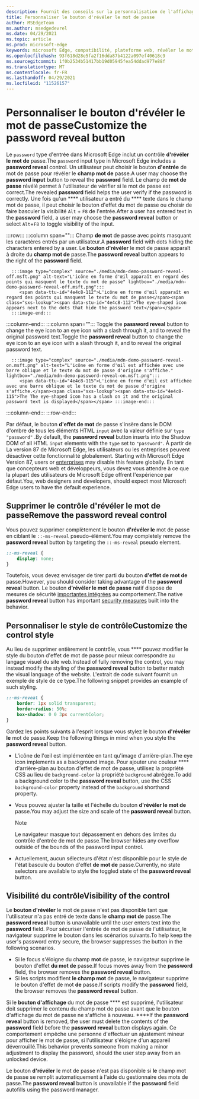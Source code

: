 ```yaml
---
description: Fournit des conseils sur la personnalisation de l'affichage du bouton d'affichage du mot de passe
title: Personnaliser le bouton d'révéler le mot de passe
author: MSEdgeTeam
ms.author: msedgedevrel
ms.date: 04/29/2021
ms.topic: article
ms.prod: microsoft-edge
keywords: microsoft Edge, compatibilité, plateforme web, révéler le mot de passe, icône d'œil
ms.openlocfilehash: 93f618d28e5fa2f16dda87b4122a097ef40618c9
ms.sourcegitcommit: 1f0b2534b51417bb19d05945fea54ddad977e88f
ms.translationtype: MT
ms.contentlocale: fr-FR
ms.lasthandoff: 04/29/2021
ms.locfileid: "11526157"
---
```

# <a name="customize-the-password-reveal-button"></a><span data-ttu-id="4e4c8-104">Personnaliser le bouton d'révéler le mot de passe</span><span class="sxs-lookup"><span data-stu-id="4e4c8-104">Customize the password reveal button</span></span>  

<span data-ttu-id="4e4c8-105">Le `password` type d'entrée dans Microsoft Edge inclut un contrôle **d'révéler le mot de** passe.</span><span class="sxs-lookup"><span data-stu-id="4e4c8-105">The `password` input type in Microsoft Edge includes a **password reveal** control.</span></span>  <span data-ttu-id="4e4c8-106">Un utilisateur peut choisir le bouton **d'entrée** de mot de passe pour révéler le **champ mot de** passe.</span><span class="sxs-lookup"><span data-stu-id="4e4c8-106">A user may choose the **password input** button to reveal the **password** field.</span></span>  <span data-ttu-id="4e4c8-107">Le champ de **mot de passe** révélé permet à l'utilisateur de vérifier si le mot de passe est correct.</span><span class="sxs-lookup"><span data-stu-id="4e4c8-107">The revealed **password** field helps the user verify if the password is correctly.</span></span>  <span data-ttu-id="4e4c8-108">Une fois qu'un \*\*\*\* utilisateur a entré du \*\*\*\* texte dans le champ mot de passe, il peut choisir le bouton d'effet du mot de passe ou choisir de faire basculer la visibilité `Alt` + `F8` de l'entrée.</span><span class="sxs-lookup"><span data-stu-id="4e4c8-108">After a user has entered text in the **password** field, a user may choose the **password reveal** button or select `Alt`+`F8` to toggle visibility of the input.</span></span>  

:::row:::
   :::column span="":::
      <span data-ttu-id="4e4c8-109">Champ **de mot** de passe avec points masquant les caractères entrés par un utilisateur.</span><span class="sxs-lookup"><span data-stu-id="4e4c8-109">A **password** field with dots hiding the characters entered by a user.</span></span>  <span data-ttu-id="4e4c8-110">Le **bouton d'révéler** le mot de passe apparaît à droite du **champ mot de** passe.</span><span class="sxs-lookup"><span data-stu-id="4e4c8-110">The **password reveal** button appears to the right of the **password** field.</span></span>
      
      :::image type="complex" source="./media/mdn-demo-password-reveal-off.msft.png" alt-text="L'icône en forme d'œil apparaît en regard des points qui masquent le texte du mot de passe" lightbox="./media/mdn-demo-password-reveal-off.msft.png":::
         <span data-ttu-id="4e4c8-112">L'icône en forme d'œil apparaît en regard des points qui masquent le texte du mot de passe</span><span class="sxs-lookup"><span data-stu-id="4e4c8-112">The eye-shaped icon appears next to the dots that hide the password text</span></span>  
      :::image-end:::  
   :::column-end:::
   :::column span="":::
      <span data-ttu-id="4e4c8-113">Toggle the **password reveal** button to change the eye icon to an eye icon with a slash through it, and to reveal the original password text.</span><span class="sxs-lookup"><span data-stu-id="4e4c8-113">Toggle the **password reveal** button to change the eye icon to an eye icon with a slash through it, and to reveal the original password text.</span></span>  
      
      :::image type="complex" source="./media/mdn-demo-password-reveal-on.msft.png" alt-text="L'icône en forme d'œil est affichée avec une barre oblique et le texte du mot de passe d'origine s'affiche." lightbox="./media/mdn-demo-password-reveal-on.msft.png":::
         <span data-ttu-id="4e4c8-115">L'icône en forme d'œil est affichée avec une barre oblique et le texte du mot de passe d'origine s'affiche.</span><span class="sxs-lookup"><span data-stu-id="4e4c8-115">The The eye-shaped icon has a slash on it and the original password text is displayed</span></span> :::image-end:::  
   :::column-end:::
:::row-end:::  

<span data-ttu-id="4e4c8-116">Par défaut, le bouton **d'effet de mot** de passe s'insère dans le DOM d'ombre de tous les éléments HTML `input` avec la valeur définie sur `type` `"password"` .</span><span class="sxs-lookup"><span data-stu-id="4e4c8-116">By default, the **password reveal** button inserts into the Shadow DOM of all HTML `input` elements with the `type` set to `"password"`.</span></span>  <span data-ttu-id="4e4c8-117">À partir de La version 87 de Microsoft Edge, les utilisateurs ou les entreprises peuvent désactiver cette fonctionnalité globalement. [][DeployedgeMicrosoftEdgePoliciesPasswordrevealenabled]</span><span class="sxs-lookup"><span data-stu-id="4e4c8-117">Starting with Microsoft Edge Version 87, users or [enterprises][DeployedgeMicrosoftEdgePoliciesPasswordrevealenabled] may disable this feature globally.</span></span>  <span data-ttu-id="4e4c8-118">En tant que concepteurs web et développeurs, vous devez vous attendre à ce que la plupart des utilisateurs de Microsoft Edge offrent l'expérience par défaut.</span><span class="sxs-lookup"><span data-stu-id="4e4c8-118">You, web designers and developers, should expect most Microsoft Edge users to have the default experience.</span></span>  

## <a name="remove-the-password-reveal-control"></a><span data-ttu-id="4e4c8-119">Supprimer le contrôle d'révéler le mot de passe</span><span class="sxs-lookup"><span data-stu-id="4e4c8-119">Remove the password reveal control</span></span>  

<span data-ttu-id="4e4c8-120">Vous pouvez supprimer complètement le bouton **d'révéler le** mot de passe en ciblant le `::-ms-reveal` pseudo-élément.</span><span class="sxs-lookup"><span data-stu-id="4e4c8-120">You may completely remove the **password reveal** button by targeting the `::-ms-reveal` pseudo element.</span></span>  

```css
::-ms-reveal {
    display: none;
}
```  

<span data-ttu-id="4e4c8-121">Toutefois, vous devez envisager de tirer parti du bouton **d'effet de mot de** passe.</span><span class="sxs-lookup"><span data-stu-id="4e4c8-121">However, you should consider taking advantage of the **password reveal** button.</span></span>  <span data-ttu-id="4e4c8-122">Le bouton **d'révéler le mot de passe** natif dispose de mesures de sécurité [importantes intégrées](#visibility-of-the-control) au comportement.</span><span class="sxs-lookup"><span data-stu-id="4e4c8-122">The native **password reveal** button has important [security measures](#visibility-of-the-control) built into the behavior.</span></span>  

## <a name="customize-the-control-style"></a><span data-ttu-id="4e4c8-123">Personnaliser le style de contrôle</span><span class="sxs-lookup"><span data-stu-id="4e4c8-123">Customize the control style</span></span>  

<span data-ttu-id="4e4c8-124">Au lieu de supprimer entièrement le contrôle, vous \*\*\*\* pouvez modifier le style du bouton d'effet de mot de passe pour mieux correspondre au langage visuel du site web.</span><span class="sxs-lookup"><span data-stu-id="4e4c8-124">Instead of fully removing the control, you may instead modify the styling of the **password reveal** button to better match the visual language of the website.</span></span>  <span data-ttu-id="4e4c8-125">L'extrait de code suivant fournit un exemple de style de ce type.</span><span class="sxs-lookup"><span data-stu-id="4e4c8-125">The following snippet provides an example of such styling.</span></span>  

```css
::-ms-reveal {
    border: 1px solid transparent;
    border-radius: 50%;
    box-shadow: 0 0 3px currentColor;
}
```  

<span data-ttu-id="4e4c8-126">Gardez les points suivants à l'esprit lorsque vous stylez le bouton **d'révéler le** mot de passe.</span><span class="sxs-lookup"><span data-stu-id="4e4c8-126">Keep the following things in mind when you style the **password reveal** button.</span></span>  

*   <span data-ttu-id="4e4c8-127">L'icône de l'œil est implémentée en tant qu'image d'arrière-plan.</span><span class="sxs-lookup"><span data-stu-id="4e4c8-127">The eye icon implements as a background image.</span></span>  <span data-ttu-id="4e4c8-128">Pour ajouter une couleur \*\*\*\* d'arrière-plan au bouton d'effet de mot de passe, utilisez la propriété CSS au lieu de `background-color` la propriété `background` abrégée.</span><span class="sxs-lookup"><span data-stu-id="4e4c8-128">To add a background color to the **password reveal** button, use the CSS `background-color` property instead of the `background` shorthand property.</span></span>  
*   <span data-ttu-id="4e4c8-129">Vous pouvez ajuster la taille et l'échelle du bouton **d'révéler le mot de** passe.</span><span class="sxs-lookup"><span data-stu-id="4e4c8-129">You may adjust the size and scale of the **password reveal** button.</span></span>  
    
    > [!NOTE]
    ><span data-ttu-id="4e4c8-130">Le navigateur masque tout dépassement en dehors des limites du contrôle d'entrée de mot de passe.</span><span class="sxs-lookup"><span data-stu-id="4e4c8-130">The browser hides any overflow outside of the bounds of the password input control.</span></span>  
    
*   <span data-ttu-id="4e4c8-131">Actuellement, aucun sélecteurs d'état n'est disponible pour le style de l'état bascule du bouton d'effet **de mot de** passe.</span><span class="sxs-lookup"><span data-stu-id="4e4c8-131">Currently, no state selectors are available to style the toggled state of the **password reveal** button.</span></span>  
    
## <a name="visibility-of-the-control"></a><span data-ttu-id="4e4c8-132">Visibilité du contrôle</span><span class="sxs-lookup"><span data-stu-id="4e4c8-132">Visibility of the control</span></span>  

<span data-ttu-id="4e4c8-133">Le **bouton d'révéler** le mot de passe n'est pas disponible tant que l'utilisateur n'a pas entré de texte dans le **champ mot de** passe.</span><span class="sxs-lookup"><span data-stu-id="4e4c8-133">The **password reveal** button is unavailable until the user enters text into the **password** field.</span></span>  <span data-ttu-id="4e4c8-134">Pour sécuriser l'entrée de mot de passe de l'utilisateur, le navigateur supprime le bouton dans les scénarios suivants.</span><span class="sxs-lookup"><span data-stu-id="4e4c8-134">To help keep the user's password entry secure, the browser suppresses the button in the following scenarios.</span></span>

*   <span data-ttu-id="4e4c8-135">Si le focus s'éloigne du champ **mot** de passe, le navigateur supprime le bouton d'effet **du mot de** passe.</span><span class="sxs-lookup"><span data-stu-id="4e4c8-135">If focus moves away from the **password** field, the browser removes the **password reveal** button.</span></span>  
*   <span data-ttu-id="4e4c8-136">Si les scripts modifient **le champ mot** de passe, le navigateur supprime le bouton d'effet de mot **de** passe.</span><span class="sxs-lookup"><span data-stu-id="4e4c8-136">If scripts modify the **password** field, the browser removes the **password reveal** button.</span></span>  

<span data-ttu-id="4e4c8-137">Si le **bouton d'affichage** du mot de passe \*\*\*\* est supprimé, l'utilisateur doit supprimer le contenu du champ mot de passe avant que le bouton d'affichage du mot de passe ne s'affiche à nouveau. \*\*\*\*</span><span class="sxs-lookup"><span data-stu-id="4e4c8-137">If the **password reveal** button is removed, the user must delete the contents of the **password** field before the **password reveal** button displays again.</span></span> <span data-ttu-id="4e4c8-138">Ce comportement empêche une personne d'effectuer un ajustement mineur pour afficher le mot de passe, si l'utilisateur s'éloigne d'un appareil déverrouillé.</span><span class="sxs-lookup"><span data-stu-id="4e4c8-138">This behavior prevents someone from making a minor adjustment to display the password, should the user step away from an unlocked device.</span></span>
    
<span data-ttu-id="4e4c8-139">Le bouton **d'révéler** le mot de passe n'est pas disponible si **le** champ mot de passe se remplit automatiquement à l'aide du gestionnaire des mots de passe.</span><span class="sxs-lookup"><span data-stu-id="4e4c8-139">The **password reveal** button is unavailable if the **password** field autofills using the password manager.</span></span>  

<!-- links -->  

[DeployedgeMicrosoftEdgePoliciesPasswordrevealenabled]: /deployedge/microsoft-edge-policies#passwordrevealenabled "PasswordRevealEnabled - Microsoft Edge - Stratégies | Documents Microsoft"  
